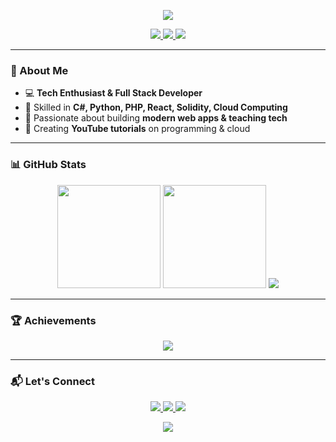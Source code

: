 <!-- Banner -->
<p align="center">
  <img src="https://capsule-render.vercel.app/api?type=waving&color=gradient&height=200&section=header&text=Hi%20I'm%20Alex%20👋&fontSize=50&fontAlignY=35&animation=twinkling&fontColor=fff" />
</p>

<!-- Badges -->
<p align="center">
  <a href="https://github.com/AkubueAleander">
    <img src="https://img.shields.io/badge/GitHub-Follow-blue?style=for-the-badge&logo=github" />
  </a>
  <a href="https://www.linkedin.com/in/yourlinkedin">
    <img src="https://img.shields.io/badge/LinkedIn-Connect-blue?style=for-the-badge&logo=linkedin" />
  </a>
  <a href="mailto:your.email@example.com">
    <img src="https://img.shields.io/badge/Email-Me-red?style=for-the-badge&logo=gmail" />
  </a>
</p>

---

### 🌟 About Me
- 💻 **Tech Enthusiast & Full Stack Developer**
- 🚀 Skilled in **C#, Python, PHP, React, Solidity, Cloud Computing**
- 🎯 Passionate about building **modern web apps & teaching tech**
- 🎥 Creating **YouTube tutorials** on programming & cloud

---

### 📊 GitHub Stats

<p align="center">
<img src="https://github-readme-stats.vercel.app/api?username=AkubueAlexander&show_icons=true&theme=radical" height="165" />
<img src="https://github-readme-stats.vercel.app/api/top-langs/?username=AkubueAlexander&layout=compact&theme=radical" height="165" />
<img src="https://github-profile-trophy.vercel.app/?username=AkubueAlexander&theme=radical&no-frame=true&margin-w=15" />

</p>

---

### 🏆 Achievements
<p align="center">
  <img src="https://github-profile-trophy.vercel.app/?username=AkubueAleander&theme=radical&no-frame=true&margin-w=15" />
</p>

---

### 📬 Let's Connect
<p align="center">
  <a href="https://x.com/AkubueAlexander">
    <img src="https://img.shields.io/badge/Twitter-Follow-blue?style=flat-square&logo=twitter" />
  </a>
  <a href="https://www.youtube.com/@akubuealexander">
    <img src="https://img.shields.io/badge/YouTube-Subscribe-red?style=flat-square&logo=youtube" />
  </a>
  <a href="https://www.instagram.com/akubue.alexander/">
    <img src="https://img.shields.io/badge/Instagram-Follow-purple?style=flat-square&logo=instagram" />
  </a>
</p>

<!-- Footer Banner -->
<p align="center">
  <img src="https://capsule-render.vercel.app/api?type=waving&color=gradient&height=120&section=footer" />
</p>
